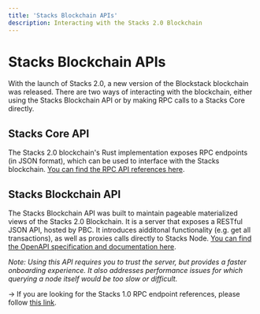 ```yaml
---
title: 'Stacks Blockchain APIs'
description: Interacting with the Stacks 2.0 Blockchain
---
```


# Stacks Blockchain APIs

With the launch of Stacks 2.0, a new version of the Blockstack blockchain was released. There are two ways of interacting with the blockchain, either using the Stacks Blockchain API or by making RPC calls to a Stacks Core directly.

## Stacks Core API

The Stacks 2.0 blockchain's Rust implementation exposes RPC endpoints (in JSON format), which can be used to interface with the Stacks blockchain. [You can find the RPC API references here](https://docs.blockstack.org/core/smart/rpc-api.html).

## Stacks Blockchain API

The Stacks Blockchain API was built to maintain pageable materialized views of the Stacks 2.0 Blockchain. It is a server that exposes a RESTful JSON API, hosted by PBC. It introduces aidditonal functionality (e.g. get all transactions), as well as proxies calls directly to Stacks Node. [You can find the OpenAPI specification and documentation here](https://blockstack.github.io/stacks-blockchain-sidecar/).

_Note: Using this API requires you to trust the server, but provides a faster onboarding experience. It also addresses performance issues for which querying a node itself would be too slow or difficult._

-> If you are looking for the Stacks 1.0 RPC endpoint references, please follow [this link](https://core.blockstack.org/).
